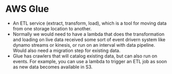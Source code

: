 # AWS Glue

-   An ETL service (extract, transform, load), which is a tool for moving data from one storage location to another.
-   Normally we would need to have a lambda that does the transformation and loading on live data received some sort of event drivern system like dynamo streams or kinesis, or run on an interval with data pipeline. Would also need a migration step for existing data.
-   Glue has crawlers that will catalog existing data, but can also run on events. For example, you can use a lambda to trigger an ETL job as soon as new data becomes available in S3.

